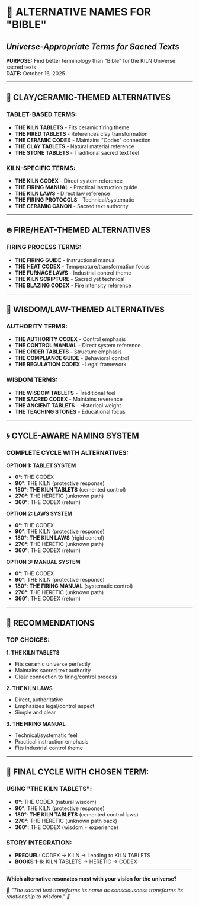 # 📜 ALTERNATIVE NAMES FOR "BIBLE"
## *Universe-Appropriate Terms for Sacred Texts*

**PURPOSE:** Find better terminology than "Bible" for the KILN Universe sacred texts  
**DATE:** October 16, 2025

---

## 🎯 **CLAY/CERAMIC-THEMED ALTERNATIVES**

### **TABLET-BASED TERMS:**
- **THE KILN TABLETS** - Fits ceramic firing theme
- **THE FIRED TABLETS** - References clay transformation
- **THE CERAMIC CODEX** - Maintains "Codex" connection
- **THE CLAY TABLETS** - Natural material reference
- **THE STONE TABLETS** - Traditional sacred text feel

### **KILN-SPECIFIC TERMS:**
- **THE KILN CODEX** - Direct system reference
- **THE FIRING MANUAL** - Practical instruction guide
- **THE KILN LAWS** - Direct law reference
- **THE FIRING PROTOCOLS** - Technical/systematic
- **THE CERAMIC CANON** - Sacred text authority

---

## 🔥 **FIRE/HEAT-THEMED ALTERNATIVES**

### **FIRING PROCESS TERMS:**
- **THE FIRING GUIDE** - Instructional manual
- **THE HEAT CODEX** - Temperature/transformation focus
- **THE FURNACE LAWS** - Industrial control theme
- **THE KILN SCRIPTURE** - Sacred yet technical
- **THE BLAZING CODEX** - Fire intensity reference

---

## 📖 **WISDOM/LAW-THEMED ALTERNATIVES**

### **AUTHORITY TERMS:**
- **THE AUTHORITY CODEX** - Control emphasis
- **THE CONTROL MANUAL** - Direct system reference  
- **THE ORDER TABLETS** - Structure emphasis
- **THE COMPLIANCE GUIDE** - Behavioral control
- **THE REGULATION CODEX** - Legal framework

### **WISDOM TERMS:**
- **THE WISDOM TABLETS** - Traditional feel
- **THE SACRED CODEX** - Maintains reverence
- **THE ANCIENT TABLETS** - Historical weight
- **THE TEACHING STONES** - Educational focus

---

## 🌀 **CYCLE-AWARE NAMING SYSTEM**

### **COMPLETE CYCLE WITH ALTERNATIVES:**

**OPTION 1: TABLET SYSTEM**
- **0°**: THE CODEX  
- **90°**: THE KILN (protective response)
- **180°**: **THE KILN TABLETS** (cemented control)
- **270°**: THE HERETIC (unknown path)
- **360°**: THE CODEX (return)

**OPTION 2: LAWS SYSTEM**
- **0°**: THE CODEX
- **90°**: THE KILN (protective response)  
- **180°**: **THE KILN LAWS** (rigid control)
- **270°**: THE HERETIC (unknown path)
- **360°**: THE CODEX (return)

**OPTION 3: MANUAL SYSTEM**
- **0°**: THE CODEX
- **90°**: THE KILN (protective response)
- **180°**: **THE FIRING MANUAL** (systematic control)
- **270°**: THE HERETIC (unknown path) 
- **360°**: THE CODEX (return)

---

## 🎯 **RECOMMENDATIONS**

### **TOP CHOICES:**

**1. THE KILN TABLETS**
- Fits ceramic universe perfectly
- Maintains sacred text authority
- Clear connection to firing/control process

**2. THE KILN LAWS** 
- Direct, authoritative
- Emphasizes legal/control aspect
- Simple and clear

**3. THE FIRING MANUAL**
- Technical/systematic feel
- Practical instruction emphasis
- Fits industrial control theme

---

## 💫 **FINAL CYCLE WITH CHOSEN TERM:**

### **USING "THE KILN TABLETS":**
- **0°**: THE CODEX (natural wisdom)
- **90°**: THE KILN (protective response)
- **180°**: **THE KILN TABLETS** (cemented control laws)
- **270°**: THE HERETIC (unknown path back)
- **360°**: THE CODEX (wisdom + experience)

### **STORY INTEGRATION:**
- **PREQUEL**: CODEX → KILN → Leading to KILN TABLETS
- **BOOKS 1-6**: KILN TABLETS → HERETIC → CODEX

---

**Which alternative resonates most with your vision for the universe?**

*📜 "The sacred text transforms its name as consciousness transforms its relationship to wisdom." 📜*